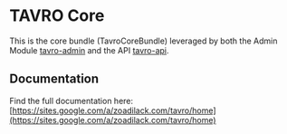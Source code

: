 # TAVRO Core

This is the core bundle (TavroCoreBundle) leveraged by both the Admin Module [tavro-admin](https://bitbucket.org/zoadilack/tavro-admin) and the API [tavro-api](https://bitbucket.org/zoadilack/tavro-api).

## Documentation

Find the full documentation here: [https://sites.google.com/a/zoadilack.com/tavro/home](https://sites.google.com/a/zoadilack.com/tavro/home)